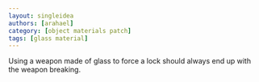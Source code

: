 ```yaml
---
layout: singleidea
authors: [arahael]
category: [object materials patch]
tags: [glass material]
---
```

Using a weapon made of glass to force a lock should always end up with the
weapon breaking.

